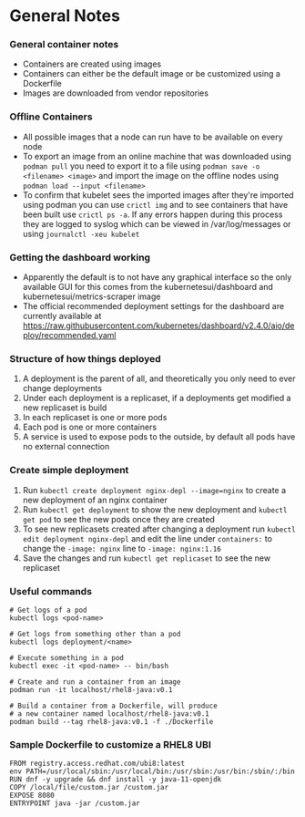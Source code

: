 # General Notes

### General container notes
* Containers are created using images
* Containers can either be the default image or be customized using a Dockerfile
* Images are downloaded from vendor repositories

### Offline Containers
* All possible images that a node can run have to be available on every node
* To export an image from an online machine that was downloaded using ```podman pull```
you need to export it to a file using ```podman save -o <filename> <image>``` and
import the image on the offline nodes using ```podman load --input <filename>```
* To confirm that kubelet sees the imported images after they're imported using podman 
you can use ```crictl img``` and to see containers that have been built use
```crictl ps -a```. If any errors happen during this process they are logged to 
syslog which can be viewed in /var/log/messages or using ```journalctl -xeu kubelet```

### Getting the dashboard working
* Apparently the default is to not have any graphical interface so the only available
GUI for this comes from the kubernetesui/dashboard and kubernetesui/metrics-scraper image
* The official recommended deployment settings for the dashboard are currently available at
https://raw.githubusercontent.com/kubernetes/dashboard/v2.4.0/aio/deploy/recommended.yaml

### Structure of how things deployed
1. A deployment is the parent of all, and theoretically you only need to ever change deployments
2. Under each deployment is a replicaset, if a deployments get modified a new replicaset is build
3. In each replicaset is one or more pods
4. Each pod is one or more containers
5. A service is used to expose pods to the outside, by default all pods have no external connection

### Create simple deployment
1. Run ```kubectl create deployment nginx-depl --image=nginx``` to 
create a new deployment of an nginx container
2. Run ```kubectl get deployment``` to show the new deployment 
and ```kubectl get pod``` to see the new pods once they are created
3. To see new replicasets created after changing a deployment run 
```kubectl edit deployment nginx-depl``` and edit the line under ```containers:```
to change the ```-image: nginx``` line to ```-image: nginx:1.16```
4. Save the changes and run ```kubectl get replicaset``` to see the new replicaset

### Useful commands
```
# Get logs of a pod
kubectl logs <pod-name> 

# Get logs from something other than a pod
kubectl logs deployment/<name>

# Execute something in a pod
kubectl exec -it <pod-name> -- bin/bash 

# Create and run a container from an image
podman run -it localhost/rhel8-java:v0.1

# Build a container from a Dockerfile, will produce 
# a new container named localhost/rhel8-java:v0.1
podman build --tag rhel8-java:v0.1 -f ./Dockerfile
```


### Sample Dockerfile to customize a RHEL8 UBI
```
FROM registry.access.redhat.com/ubi8:latest
env PATH=/usr/local/sbin:/usr/local/bin:/usr/sbin:/usr/bin:/sbin/:/bin
RUN dnf -y upgrade && dnf install -y java-11-openjdk
COPY /local/file/custom.jar /custom.jar
EXPOSE 8080
ENTRYPOINT java -jar /custom.jar
```
